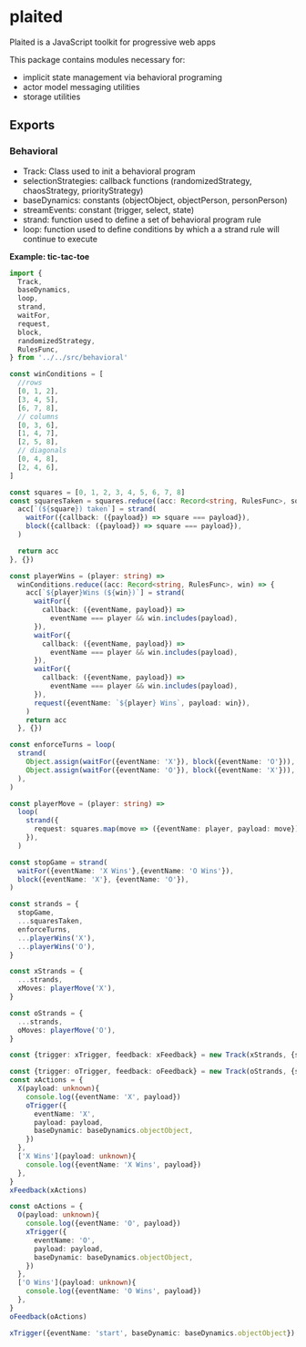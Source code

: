 # plaited

Plaited is a JavaScript toolkit for progressive web apps

This package contains modules necessary for:

- implicit state management via behavioral programing
- actor model messaging utilities
- storage utilities

## Exports
### Behavioral 
- Track: Class used to init a behavioral program
- selectionStrategies: callback functions (randomizedStrategy, chaosStrategy, priorityStrategy) 
- baseDynamics: constants (objectObject, objectPerson, personPerson)
- streamEvents:  constant (trigger, select, state)
- strand: function used to define a set of behavioral program rule
- loop: function used to define conditions by which a a strand rule will continue to execute

**Example: tic-tac-toe**

```ts
import {
  Track,
  baseDynamics,
  loop,
  strand,
  waitFor,
  request,
  block,
  randomizedStrategy,
  RulesFunc,
} from '../../src/behavioral'

const winConditions = [
  //rows
  [0, 1, 2],
  [3, 4, 5],
  [6, 7, 8],
  // columns
  [0, 3, 6],
  [1, 4, 7],
  [2, 5, 8],
  // diagonals
  [0, 4, 8],
  [2, 4, 6],
]

const squares = [0, 1, 2, 3, 4, 5, 6, 7, 8]
const squaresTaken = squares.reduce((acc: Record<string, RulesFunc>, square) => {
  acc[`(${square}) taken`] = strand(
    waitFor({callback: ({payload}) => square === payload}),
    block({callback: ({payload}) => square === payload}),
  )

  return acc
}, {})

const playerWins = (player: string) =>
  winConditions.reduce((acc: Record<string, RulesFunc>, win) => {
    acc[`${player}Wins (${win})`] = strand(
      waitFor({
        callback: ({eventName, payload}) =>
          eventName === player && win.includes(payload),
      }),
      waitFor({
        callback: ({eventName, payload}) =>
          eventName === player && win.includes(payload),
      }),
      waitFor({
        callback: ({eventName, payload}) =>
          eventName === player && win.includes(payload), 
      }),
      request({eventName: `${player} Wins`, payload: win}),
    )
    return acc
  }, {})

const enforceTurns = loop(
  strand(
    Object.assign(waitFor({eventName: 'X'}), block({eventName: 'O'})),
    Object.assign(waitFor({eventName: 'O'}), block({eventName: 'X'})),
  ),
)

const playerMove = (player: string) =>
  loop(
    strand({
      request: squares.map(move => ({eventName: player, payload: move})),
    }),
  )

const stopGame = strand(
  waitFor({eventName: 'X Wins'},{eventName: 'O Wins'}),
  block({eventName: 'X'}, {eventName: 'O'}),
)

const strands = {
  stopGame,
  ...squaresTaken,
  enforceTurns,
  ...playerWins('X'),
  ...playerWins('O'),
}

const xStrands = {
  ...strands,
  xMoves: playerMove('X'),
}

const oStrands = {
  ...strands,
  oMoves: playerMove('O'),
}

const {trigger: xTrigger, feedback: xFeedback} = new Track(xStrands, {strategy: randomizedStrategy})

const {trigger: oTrigger, feedback: oFeedback} = new Track(oStrands, {strategy: randomizedStrategy})
const xActions = {
  X(payload: unknown){
    console.log({eventName: 'X', payload})
    oTrigger({
      eventName: 'X',
      payload: payload,
      baseDynamic: baseDynamics.objectObject,
    })
  },
  ['X Wins'](payload: unknown){
    console.log({eventName: 'X Wins', payload})
  },
}
xFeedback(xActions)

const oActions = {
  O(payload: unknown){
    console.log({eventName: 'O', payload})
    xTrigger({
      eventName: 'O',
      payload: payload,
      baseDynamic: baseDynamics.objectObject,
    })
  },
  ['O Wins'](payload: unknown){
    console.log({eventName: 'O Wins', payload})
  },
}
oFeedback(oActions)

xTrigger({eventName: 'start', baseDynamic: baseDynamics.objectObject})
```

